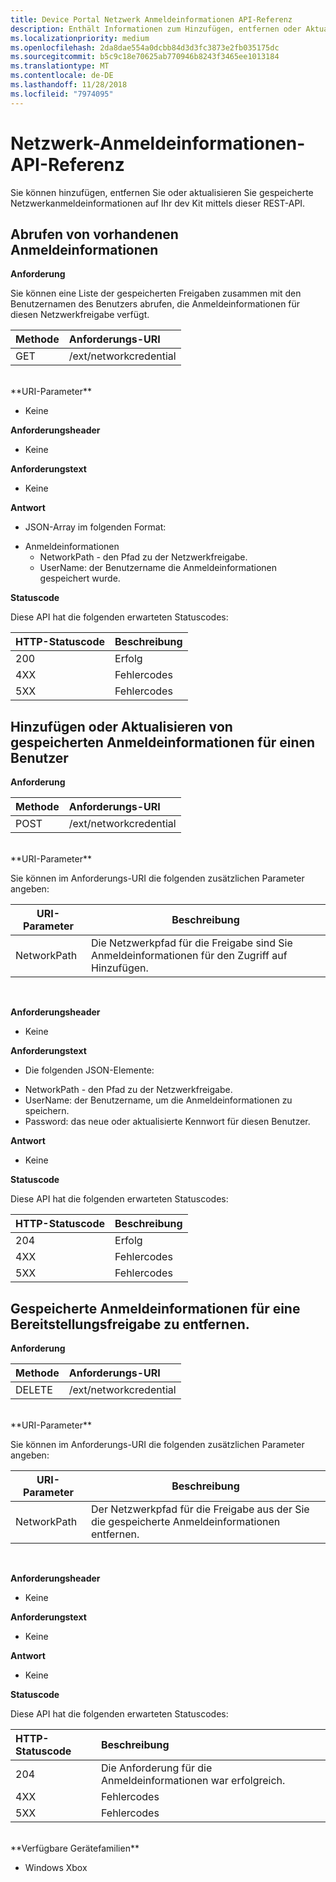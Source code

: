 ```yaml
---
title: Device Portal Netzwerk Anmeldeinformationen API-Referenz
description: Enthält Informationen zum Hinzufügen, entfernen oder Aktualisieren der Netzwerkanmeldeinformationen programmgesteuert.
ms.localizationpriority: medium
ms.openlocfilehash: 2da8dae554a0dcbb84d3d3fc3873e2fb035175dc
ms.sourcegitcommit: b5c9c18e70625ab770946b8243f3465ee1013184
ms.translationtype: MT
ms.contentlocale: de-DE
ms.lasthandoff: 11/28/2018
ms.locfileid: "7974095"
---
```

# <a name="network-credentials-api-reference"></a>Netzwerk-Anmeldeinformationen-API-Referenz
Sie können hinzufügen, entfernen Sie oder aktualisieren Sie gespeicherte Netzwerkanmeldeinformationen auf Ihr dev Kit mittels dieser REST-API.

## <a name="get-existing-credentials"></a>Abrufen von vorhandenen Anmeldeinformationen

**Anforderung**

Sie können eine Liste der gespeicherten Freigaben zusammen mit den Benutzernamen des Benutzers abrufen, die Anmeldeinformationen für diesen Netzwerkfreigabe verfügt.

Methode      | Anforderungs-URI
:------     | :-----
GET | /ext/networkcredential
<br />
**URI-Parameter**

- Keine

**Anforderungsheader**

- Keine

**Anforderungstext**   

- Keine

**Antwort**   

- JSON-Array im folgenden Format:
* Anmeldeinformationen
  * NetworkPath - den Pfad zu der Netzwerkfreigabe.
  * UserName: der Benutzername die Anmeldeinformationen gespeichert wurde.

**Statuscode**

Diese API hat die folgenden erwarteten Statuscodes:

HTTP-Statuscode      | Beschreibung
:------     | :-----
200 | Erfolg
4XX | Fehlercodes
5XX | Fehlercodes

## <a name="add-or-update-stored-credentials-for-a-user"></a>Hinzufügen oder Aktualisieren von gespeicherten Anmeldeinformationen für einen Benutzer

**Anforderung**

Methode      | Anforderungs-URI
:------     | :-----
POST | /ext/networkcredential
<br />
**URI-Parameter**

Sie können im Anforderungs-URI die folgenden zusätzlichen Parameter angeben:

| URI-Parameter      | Beschreibung     | 
| ------------------ |-----------------|
| NetworkPath        | Die Netzwerkpfad für die Freigabe sind Sie Anmeldeinformationen für den Zugriff auf Hinzufügen. |
<br>

**Anforderungsheader**

- Keine

**Anforderungstext**

- Die folgenden JSON-Elemente:
* NetworkPath - den Pfad zu der Netzwerkfreigabe.
* UserName: der Benutzername, um die Anmeldeinformationen zu speichern.
* Password: das neue oder aktualisierte Kennwort für diesen Benutzer.

**Antwort**   

- Keine  

**Statuscode**

Diese API hat die folgenden erwarteten Statuscodes:

HTTP-Statuscode      | Beschreibung
:------     | :-----
204 | Erfolg
4XX | Fehlercodes
5XX | Fehlercodes

## <a name="remove-stored-credentials-for-a-share"></a>Gespeicherte Anmeldeinformationen für eine Bereitstellungsfreigabe zu entfernen.

**Anforderung**

Methode      | Anforderungs-URI
:------     | :-----
DELETE | /ext/networkcredential
<br />
**URI-Parameter**

Sie können im Anforderungs-URI die folgenden zusätzlichen Parameter angeben:

| URI-Parameter      | Beschreibung     | 
| ------------------ |-----------------|
| NetworkPath        | Der Netzwerkpfad für die Freigabe aus der Sie die gespeicherte Anmeldeinformationen entfernen. |
<br>

**Anforderungsheader**

- Keine

**Anforderungstext**   

- Keine

**Antwort**   

- Keine 

**Statuscode**

Diese API hat die folgenden erwarteten Statuscodes:

HTTP-Statuscode      | Beschreibung
:------     | :-----
204 | Die Anforderung für die Anmeldeinformationen war erfolgreich.
4XX | Fehlercodes
5XX | Fehlercodes

<br />
**Verfügbare Gerätefamilien**

* Windows Xbox


